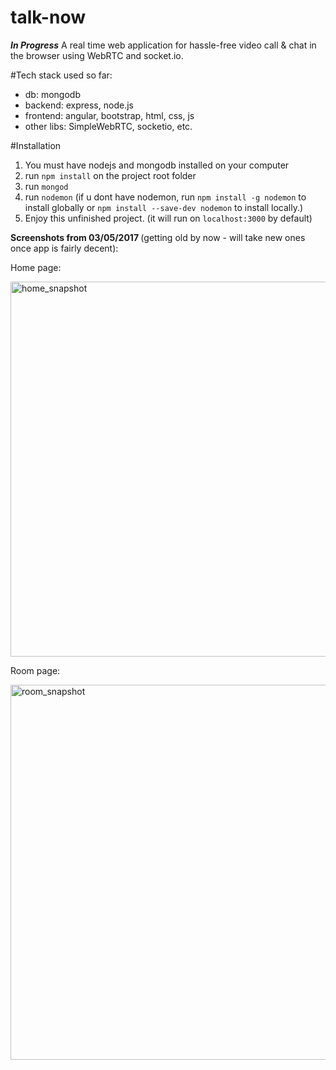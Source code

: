 # talk-now
<b>*In Progress*</b> A real time web application for hassle-free video call &amp; chat in the browser using WebRTC and socket.io.

#Tech stack used so far: 
<ul>
<li>db: mongodb</li>
<li>backend: express, node.js</li>
<li>frontend: angular, bootstrap, html, css, js</li>
<li>other libs: SimpleWebRTC, socketio, etc.</li>
</ul>

#Installation
1. You must have nodejs and mongodb installed on your computer
2. run `npm install` on the project root folder
3. run `mongod`
4. run `nodemon` (if u dont have nodemon, run `npm install -g nodemon` to install globally or `npm install --save-dev nodemon` to install locally.)
5. Enjoy this unfinished project. (it will run on `localhost:3000` by default)

<b>Screenshots from 03/05/2017 </b> (getting old by now - will take new ones once app is fairly decent):

Home page:<br/>

<img width="600" alt="home_snapshot" src="https://cloud.githubusercontent.com/assets/17349825/23590350/84afc182-01f7-11e7-8393-2430d6930df2.png">

Room page:<br/>

<img width="600" alt="room_snapshot" src="https://cloud.githubusercontent.com/assets/17349825/23590351/85ba7c34-01f7-11e7-9c67-3a779d6ea03d.png">


